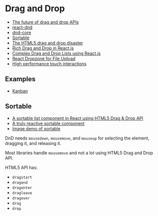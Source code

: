 # Drag and Drop

* [The future of drag and drop APIs](https://medium.com/@dan_abramov/the-future-of-drag-and-drop-apis-249dfea7a15f)
* [react-dnd](https://github.com/gaearon/react-dnd)
* [dnd-core](https://github.com/gaearon/dnd-core)
* [Sortable](http://rubaxa.github.io/Sortable/)
* [The HTML5 drag and drop disaster](http://www.quirksmode.org/blog/archives/2009/09/the_html5_drag.html)
* [Rich Drag and Drop in React.js](http://kentwilliam.com/articles/rich-drag-and-drop-in-react-js)
* [Complex Drag and Drop Lists using React.js](https://reactjsnews.com/complex-drag-and-drop-lists-using-react/)
* [React Dropzone for File Upload](https://github.com/felixrieseberg/React-Dropzone-Component)
* [High performance touch interactions](http://maketea.co.uk/2015/02/16/high-performance-touch-interactions.html)

## Examples

* [Kanban](https://github.com/tryolabs/react-examples/tree/master/kanban)

## Sortable

* [A sortable list component in React using HTML5 Drag & Drop API](http://webcloud.se/sortable-list-component-react-js/)
* [A truly reactive sortable component](http://webcloud.se/truly-reactive-sortable-component/)
* [Image demo of sortable](http://vn38minhtran.github.io/react-sortable-component/)

DnD needs `mousedown`, `mousemove`, and `mouseup` for selecting the element, dragging it, and releasing it.

Most libraries handle `mousemove` and not a lot using HTML5 Drag and Drop API.

HTML5 API has:

* `dragstart`
* `dragend`
* `dragenter`
* `dragleave`
* `dragover`
* `drag`
* `drop`


